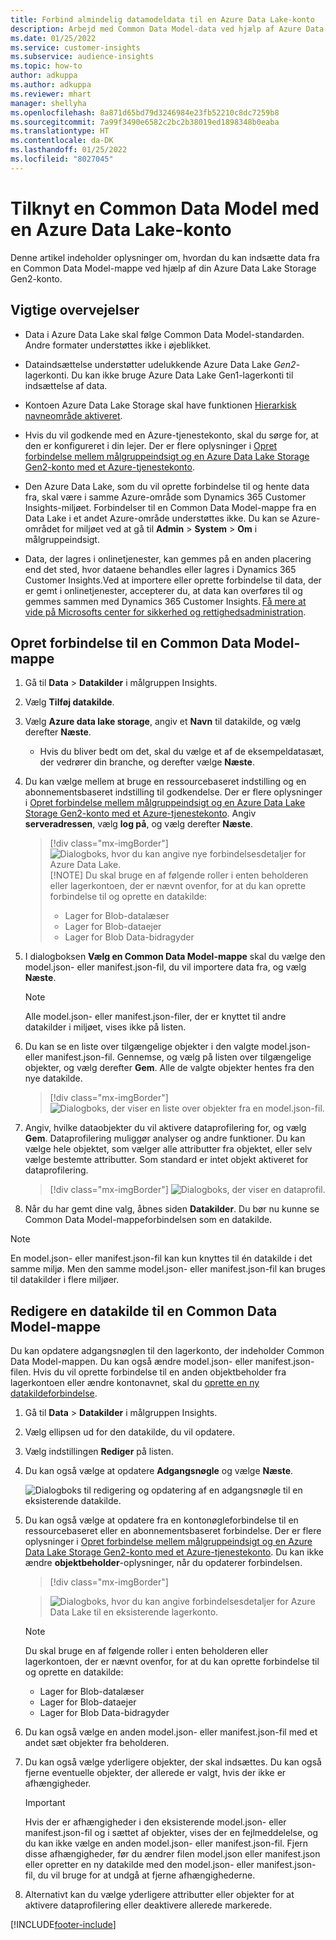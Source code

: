 ```yaml
---
title: Forbind almindelig datamodeldata til en Azure Data Lake-konto
description: Arbejd med Common Data Model-data ved hjælp af Azure Data Lake Storage.
ms.date: 01/25/2022
ms.service: customer-insights
ms.subservice: audience-insights
ms.topic: how-to
author: adkuppa
ms.author: adkuppa
ms.reviewer: mhart
manager: shellyha
ms.openlocfilehash: 8a871d65bd79d3246984e23fb52210c8dc7259b8
ms.sourcegitcommit: 7a99f3490e6582c2bc2b38019ed1898348b0eaba
ms.translationtype: HT
ms.contentlocale: da-DK
ms.lasthandoff: 01/25/2022
ms.locfileid: "8027045"
---
```

# <a name="connect-to-a-common-data-model-folder-using-an-azure-data-lake-account"></a>Tilknyt en Common Data Model med en Azure Data Lake-konto

Denne artikel indeholder oplysninger om, hvordan du kan indsætte data fra en Common Data Model-mappe ved hjælp af din Azure Data Lake Storage Gen2-konto.

## <a name="important-considerations"></a>Vigtige overvejelser

- Data i Azure Data Lake skal følge Common Data Model-standarden. Andre formater understøttes ikke i øjeblikket.

- Dataindsættelse understøtter udelukkende Azure Data Lake *Gen2*-lagerkonti. Du kan ikke bruge Azure Data Lake Gen1-lagerkonti til indsættelse af data.

- Kontoen Azure Data Lake Storage skal have funktionen [Hierarkisk navneområde aktiveret](/azure/storage/blobs/data-lake-storage-namespace).

- Hvis du vil godkende med en Azure-tjenestekonto, skal du sørge for, at den er konfigureret i din lejer. Der er flere oplysninger i [Opret forbindelse mellem målgruppeindsigt og en Azure Data Lake Storage Gen2-konto med et Azure-tjenestekonto](connect-service-principal.md).

- Den Azure Data Lake, som du vil oprette forbindelse til og hente data fra, skal være i samme Azure-område som Dynamics 365 Customer Insights-miljøet. Forbindelser til en Common Data Model-mappe fra en Data Lake i et andet Azure-område understøttes ikke. Du kan se Azure-området for miljøet ved at gå til **Admin** > **System** > **Om** i målgruppeindsigt.

- Data, der lagres i onlinetjenester, kan gemmes på en anden placering end det sted, hvor dataene behandles eller lagres i Dynamics 365 Customer Insights.Ved at importere eller oprette forbindelse til data, der er gemt i onlinetjenester, accepterer du, at data kan overføres til og gemmes sammen med Dynamics 365 Customer Insights. [Få mere at vide på Microsofts center for sikkerhed og rettighedsadministration](https://www.microsoft.com/trust-center).

## <a name="connect-to-a-common-data-model-folder"></a>Opret forbindelse til en Common Data Model-mappe

1. Gå til **Data** > **Datakilder** i målgruppen Insights.

1. Vælg **Tilføj datakilde**.

1. Vælg **Azure data lake storage**, angiv et **Navn** til datakilde, og vælg derefter **Næste**.

   - Hvis du bliver bedt om det, skal du vælge et af de eksempeldatasæt, der vedrører din branche, og derefter vælge **Næste**. 

1. Du kan vælge mellem at bruge en ressourcebaseret indstilling og en abonnementsbaseret indstilling til godkendelse. Der er flere oplysninger i [Opret forbindelse mellem målgruppeindsigt og en Azure Data Lake Storage Gen2-konto med et Azure-tjenestekonto](connect-service-principal.md). Angiv **serveradressen**, vælg **log på**, og vælg derefter **Næste**.
   > [!div class="mx-imgBorder"]
   > ![Dialogboks, hvor du kan angive nye forbindelsesdetaljer for Azure Data Lake.](media/enter-new-storage-details.png)
   > [!NOTE]
   > Du skal bruge en af følgende roller i enten beholderen eller lagerkontoen, der er nævnt ovenfor, for at du kan oprette forbindelse til og oprette en datakilde:
   >  - Lager for Blob-datalæser
   >  - Lager for Blob-dataejer
   >  - Lager for Blob Data-bidragyder

1. I dialogboksen **Vælg en Common Data Model-mappe** skal du vælge den model.json- eller manifest.json-fil, du vil importere data fra, og vælg **Næste**.
   > [!NOTE]
   > Alle model.json- eller manifest.json-filer, der er knyttet til andre datakilder i miljøet, vises ikke på listen.

1. Du kan se en liste over tilgængelige objekter i den valgte model.json- eller manifest.json-fil. Gennemse, og vælg på listen over tilgængelige objekter, og vælg derefter **Gem**. Alle de valgte objekter hentes fra den nye datakilde.
   > [!div class="mx-imgBorder"]
   > ![Dialogboks, der viser en liste over objekter fra en model.json-fil.](media/review-entities.png)

8. Angiv, hvilke dataobjekter du vil aktivere dataprofilering for, og vælg **Gem**. Dataprofilering muliggør analyser og andre funktioner. Du kan vælge hele objektet, som vælger alle attributter fra objektet, eller selv vælge bestemte attributter. Som standard er intet objekt aktiveret for dataprofilering.
   > [!div class="mx-imgBorder"]
   > ![Dialogboks, der viser en dataprofil.](media/dataprofiling-entities.png)

9. Når du har gemt dine valg, åbnes siden **Datakilder**. Du bør nu kunne se Common Data Model-mappeforbindelsen som en datakilde.

> [!NOTE]
> En model.json- eller manifest.json-fil kan kun knyttes til én datakilde i det samme miljø. Men den samme model.json- eller manifest.json-fil kan bruges til datakilder i flere miljøer.

## <a name="edit-a-common-data-model-folder-data-source"></a>Redigere en datakilde til en Common Data Model-mappe

Du kan opdatere adgangsnøglen til den lagerkonto, der indeholder Common Data Model-mappen. Du kan også ændre model.json- eller manifest.json-filen. Hvis du vil oprette forbindelse til en anden objektbeholder fra lagerkontoen eller ændre kontonavnet, skal du [oprette en ny datakildeforbindelse](#connect-to-a-common-data-model-folder).

1. Gå til **Data** > **Datakilder** i målgruppen Insights.

2. Vælg ellipsen ud for den datakilde, du vil opdatere.

3. Vælg indstillingen **Rediger** på listen.

4. Du kan også vælge at opdatere **Adgangsnøgle** og vælge **Næste**.

   ![Dialogboks til redigering og opdatering af en adgangsnøgle til en eksisterende datakilde.](media/edit-access-key.png)

5. Du kan også vælge at opdatere fra en kontonøgleforbindelse til en ressourcebaseret eller en abonnementsbaseret forbindelse. Der er flere oplysninger i [Opret forbindelse mellem målgruppeindsigt og en Azure Data Lake Storage Gen2-konto med et Azure-tjenestekonto](connect-service-principal.md). Du kan ikke ændre **objektbeholder**-oplysninger, når du opdaterer forbindelsen.
   > [!div class="mx-imgBorder"]

   > ![Dialogboks, hvor du kan angive forbindelsesdetaljer for Azure Data Lake til en eksisterende lagerkonto.](media/enter-existing-storage-details.png)

   > [!NOTE]
   > Du skal bruge en af følgende roller i enten beholderen eller lagerkontoen, der er nævnt ovenfor, for at du kan oprette forbindelse til og oprette en datakilde:
   >  - Lager for Blob-datalæser
   >  - Lager for Blob-dataejer
   >  - Lager for Blob Data-bidragyder


6. Du kan også vælge en anden model.json- eller manifest.json-fil med et andet sæt objekter fra beholderen.

7. Du kan også vælge yderligere objekter, der skal indsættes. Du kan også fjerne eventuelle objekter, der allerede er valgt, hvis der ikke er afhængigheder.

   > [!IMPORTANT]
   > Hvis der er afhængigheder i den eksisterende model.json- eller manifest.json-fil og i sættet af objekter, vises der en fejlmeddelelse, og du kan ikke vælge en anden model.json- eller manifest.json-fil. Fjern disse afhængigheder, før du ændrer filen model.json eller manifest.json eller opretter en ny datakilde med den model.json- eller manifest.json-fil, du vil bruge for at undgå at fjerne afhængighederne.

8. Alternativt kan du vælge yderligere attributter eller objekter for at aktivere dataprofilering eller deaktivere allerede markerede.   


[!INCLUDE[footer-include](../includes/footer-banner.md)]
